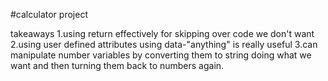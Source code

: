 #calculator project

takeaways
1.using return effectively for skipping over code we don't want
2.using user defined attributes using data-"anything" is really useful
3.can manipulate number variables by converting them to string doing what we want and then turning them back to numbers again. 